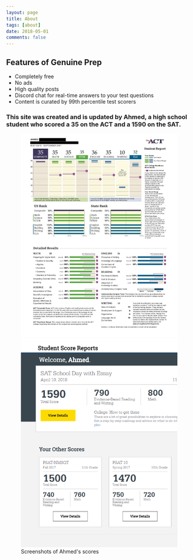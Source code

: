 ```yaml
---
layout: page
title: About
tags: [about]
date: 2018-05-01
comments: false
---
```

    
<!--<center>Genuine Prep was created by Ahmed, a high school junior. While preparing for standardized tests, he was frustrated by the expensive classes, mediocre teaching, and low-quality materials that made studying for the tests far too difficult. By creating this free site, Ahmed hopes to aid future test-takers in avoiding these difficulties.</center>-->

## Features of Genuine Prep
* Completely free
* No ads
* High quality posts
* Discord chat for real-time answers to your test questions
* Content is curated by 99th percentile test scorers


### This site was created and is updated by Ahmed, a high school student who scored a 35 on the ACT and a 1590 on the SAT.

<figure class="half">
    <a href="https://github.com/36ACT/MyPicture/blob/master/ahmedscore.jpg?raw=true"><img src="https://github.com/36ACT/MyPicture/blob/master/ahmedscore.jpg?raw=true"></a>
    <a href="https://github.com/36ACT/MyPicture/blob/master/AhmedSAT.png?raw=true"><img src="https://github.com/36ACT/MyPicture/blob/master/AhmedSAT.png?raw=true"></a>
    <figcaption>Screenshots of Ahmed's scores</figcaption>
</figure>
